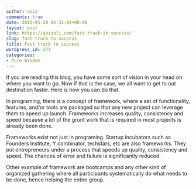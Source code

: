 ```yaml
---
author: aziz
comments: true
date: 2012-05-20 04:31:02+00:00
layout: post
link: https://azizali.com/fast-track-to-success/
slug: fast-track-to-success
title: Fast track to success
wordpress_id: 273
categories:
- Pure Wisdom
---
```


If you are reading this blog, you have some sort of vision in your head on where you want to go. Now if that is the case, we all want to get to out destination faster. Here is how you can.do that.

In programing, there is a concept of framework, where a set of functionality, features, and/or tools are packaged so that any new project can leverage them to speed up launch. Frameworks increases quality, consistency and speed because a lot of the grunt work that is required in most projects is already been done.

Frameworks exist not just in programing. Startup incubators such as Founders Institute, Y combinator, techstars, etc are also frameworks. They put entrepreneurs under a process that speeds up quality, consistency and  speed. The chances of error and failure is significantly reduced.

Other example.of framework are bootcamps and any other kind of organized gathering where all participants systematically do what needs to be done, hence helping the entire group.
